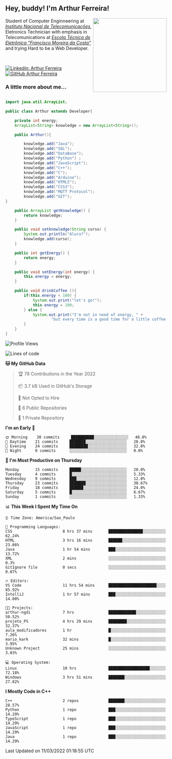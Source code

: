 <h2> Hey, buddy! I'm Arthur Ferreira!</h2>
<img align='right' src="https://media.giphy.com/media/ule4vhcY1xEKQ/giphy.gif" width="230">
<p>Student of Computer Enginneering at  <em><a href="https://inatel.br/home/" target="_blank">Instituto Nacional de Telecomunicações</a></em>, Eletronics Technician with emphasis in Telecomunications at <em><a href="https://www.etefmc.com.br" target="_blank">Escola Técnica de Eletrônica "Francisco Moreira da Costa"</a></em> and trying Hard to be a Web Developer.
</p></br>

[![Linkedin: Arthur Ferreira](https://img.shields.io/badge/-Arthur%20Ferreira%20Silva-blue?style=flat-square&logo=Linkedin&logoColor=white&link=https://www.linkedin.com/in/ArthurFerreiraSilva/)]( www.linkedin.com/in/ArthurFerreiraSilva)
[![GitHub Arthur Ferreira](https://img.shields.io/github/followers/arthur-ngdi?label=follow&style=social)](https://github.com/arthur-ngdi)


### A little more about me...  

``` Java

import java.util.ArrayList;

public class Arthur extends Developer{

    private int energy;
    ArrayList<String> knowledge = new ArrayList<String>();

    public Arthur(){

        knowledge.add("Java");
        knowledge.add("SQL");
        knowledge.add("DataBase");
        knowledge.add("Python") ;
        knowledge.add("JavaScript");
        knowledge.add("C++");
        knowledge.add("C");
        knowledge.add("Arduino");
        knowledge.add("HTML5");
        knowledge.add("CSS3");
        knowledge.add("MQTT Protocol");
        knowledge.add("GIT");
}

    public ArrayList getKnowledge() {
        return knowledge;
    }

    public void setknowledge(String curso) {
        System.out.println("Alura?");
        knowledge.add(curso);
    }

    public int getEnergy() {
        return energy;
    }

    public void setEnergy(int energy) {
        this.energy = energy;
    }

    public void drinkCoffee (){
        if(this.energy < 100) {
            System.out.print("let's go!");
            this.energy = 100;
        } else {
            System.out.print("I'm not in need of energy, " +
                    "but every time is a good time for a little coffee!");
        }
    }
}

```
<!--START_SECTION:waka-->
![Profile Views](http://img.shields.io/badge/Profile%20Views-8-blue)

![Lines of code](https://img.shields.io/badge/From%20Hello%20World%20I%27ve%20Written-2%20Thousand%20lines%20of%20code-blue)

**🐱 My GitHub Data** 

> 🏆 78 Contributions in the Year 2022
 > 
> 📦 3.7 kB Used in GitHub's Storage 
 > 
> 🚫 Not Opted to Hire
 > 
> 📜 6 Public Repositories 
 > 
> 🔑 1 Private Repository 
 > 
**I'm an Early 🐤** 

```text
🌞 Morning    30 commits     ██████████░░░░░░░░░░░░░░░   40.0% 
🌆 Daytime    21 commits     ███████░░░░░░░░░░░░░░░░░░   28.0% 
🌃 Evening    24 commits     ████████░░░░░░░░░░░░░░░░░   32.0% 
🌙 Night      0 commits      ░░░░░░░░░░░░░░░░░░░░░░░░░   0.0%

```
📅 **I'm Most Productive on Thursday** 

```text
Monday       15 commits     █████░░░░░░░░░░░░░░░░░░░░   20.0% 
Tuesday      4 commits      █░░░░░░░░░░░░░░░░░░░░░░░░   5.33% 
Wednesday    9 commits      ███░░░░░░░░░░░░░░░░░░░░░░   12.0% 
Thursday     23 commits     ███████░░░░░░░░░░░░░░░░░░   30.67% 
Friday       18 commits     ██████░░░░░░░░░░░░░░░░░░░   24.0% 
Saturday     5 commits      █░░░░░░░░░░░░░░░░░░░░░░░░   6.67% 
Sunday       1 commits      ░░░░░░░░░░░░░░░░░░░░░░░░░   1.33%

```


📊 **This Week I Spent My Time On** 

```text
⌚︎ Time Zone: America/Sao_Paulo

💬 Programming Languages: 
CSS                      8 hrs 37 mins       ███████████████░░░░░░░░░░   62.24% 
HTML                     3 hrs 16 mins       ██████░░░░░░░░░░░░░░░░░░░   23.66% 
Java                     1 hr 54 mins        ███░░░░░░░░░░░░░░░░░░░░░░   13.72% 
XML                      2 mins              ░░░░░░░░░░░░░░░░░░░░░░░░░   0.3% 
GitIgnore file           0 secs              ░░░░░░░░░░░░░░░░░░░░░░░░░   0.07%

🔥 Editors: 
VS Code                  11 hrs 54 mins      █████████████████████░░░░   85.92% 
IntelliJ                 1 hr 57 mins        ███░░░░░░░░░░░░░░░░░░░░░░   14.08%

🐱‍💻 Projects: 
arthur-ngdi              7 hrs               ████████████░░░░░░░░░░░░░   50.52% 
projeto_PS               4 hrs 29 mins       ████████░░░░░░░░░░░░░░░░░   32.37% 
aula_modificadores       1 hr                █░░░░░░░░░░░░░░░░░░░░░░░░   7.26% 
mario_kark               32 mins             █░░░░░░░░░░░░░░░░░░░░░░░░   3.95% 
Unknown Project          25 mins             ░░░░░░░░░░░░░░░░░░░░░░░░░   3.03%

💻 Operating System: 
Linux                    10 hrs              ██████████████████░░░░░░░   72.18% 
Windows                  3 hrs 51 mins       ███████░░░░░░░░░░░░░░░░░░   27.82%

```

**I Mostly Code in C++** 

```text
C++                      2 repos             ███████░░░░░░░░░░░░░░░░░░   28.57% 
Python                   1 repo              ███░░░░░░░░░░░░░░░░░░░░░░   14.29% 
TypeScript               1 repo              ███░░░░░░░░░░░░░░░░░░░░░░   14.29% 
JavaScript               1 repo              ███░░░░░░░░░░░░░░░░░░░░░░   14.29% 
Java                     1 repo              ███░░░░░░░░░░░░░░░░░░░░░░   14.29%

```



 Last Updated on 11/03/2022 01:18:55 UTC
<!--END_SECTION:waka-->
